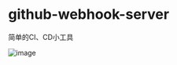 # github-webhook-server  
简单的CI、CD小工具

![image](https://user-images.githubusercontent.com/12196280/85822725-26b7e580-b7ae-11ea-8692-1ff2ad9b0964.png)
